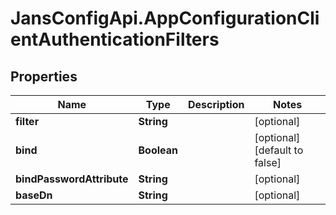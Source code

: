 # JansConfigApi.AppConfigurationClientAuthenticationFilters

## Properties

Name | Type | Description | Notes
------------ | ------------- | ------------- | -------------
**filter** | **String** |  | [optional] 
**bind** | **Boolean** |  | [optional] [default to false]
**bindPasswordAttribute** | **String** |  | [optional] 
**baseDn** | **String** |  | [optional] 


